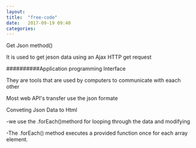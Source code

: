 ```yaml
---
layout: 
title:  "free-code"
date:   2017-09-19 09:40
categories: 
---
```

Get Json method()

It is used to get jeson data using an Ajax HTTP get request

##########Application programming Interface

They are tools that are used by computers to communicate with eaach other

Most web API's transfer use the json formate

Conveting Json Data to Html

-we use the .forEach()methord for looping through the data and modifying 

-The .forEach() method executes a provided function once for each array element.


